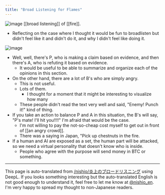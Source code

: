 ```yaml
---
title: "Broad Listening for Flames"
---
```


![image](https://gyazo.com/182a5ac96a4abe2853372c1fc9c7fd2c/thumb/1000)
[[broad listening]] of [[fire]].
- Reflecting on the case where I thought it would be fun to broadlisten but didn't feel like it and didn't do it, and why I didn't feel like doing it.

![image](https://gyazo.com/9c15729346e2dcb45d782662cb6cfe4b/thumb/1000)
- Well, well, there's P, who is making a claim based on evidence, and then there's A, who is refuting it based on evidence.
    - It would be useful to be able to summarize and organize each of the opinions in this section.
- On the other hand, there are a lot of B's who are simply angry.
    - This is not useful.
    - Lots of them.
        - I thought for a moment that it might be interesting to visualize how many
    - These people didn't read the text very well and said, "Enemy! Punch it!" kind of thing.
- If you take an action to balance P and A in this situation, the B's will say, "P's mate! I'll hit you!!!!" I'm afraid that would be the case.
    - I'm not willing to pay the not-so-cheap cost myself to get out in front of [[an angry crowd]].
    - There was a saying in Japan, "Pick up chestnuts in the fire.
- If a human and AI are exposed as a set, the human part will be attacked, so we need a virtual personality that doesn't know who is inside.
    - People who agree with the purpose will send money in BTC or something.

---
This page is auto-translated from [/nishio/炎上のブロードリスニング](https://scrapbox.io/nishio/炎上のブロードリスニング) using DeepL. If you looks something interesting but the auto-translated English is not good enough to understand it, feel free to let me know at [@nishio_en](https://twitter.com/nishio_en). I'm very happy to spread my thought to non-Japanese readers.